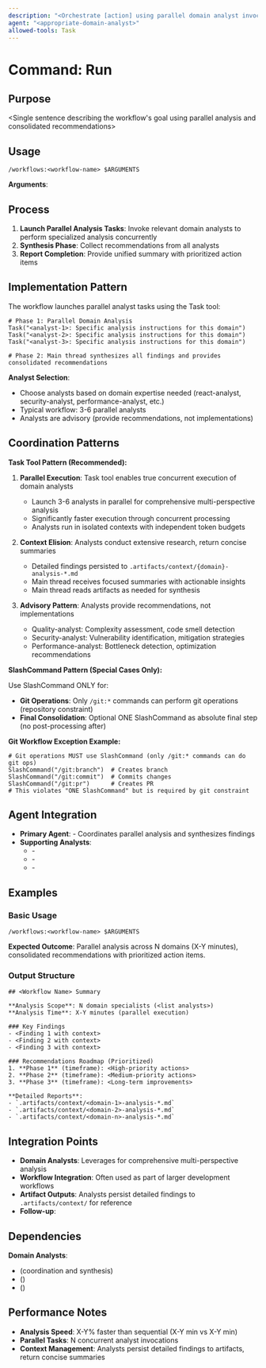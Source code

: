 ```yaml
---
description: "<Orchestrate [action] using parallel domain analyst invocations>"
agent: "<appropriate-domain-analyst>"
allowed-tools: Task
---
```


# Command: Run <Workflow Name>

## Purpose

<Single sentence describing the workflow's goal using parallel analysis and consolidated recommendations>

## Usage

```
/workflows:<workflow-name> $ARGUMENTS
```

**Arguments**: <Optional parameters specific to the workflow operation>

## Process

1. **Launch Parallel Analysis Tasks**: Invoke relevant domain analysts to perform specialized analysis concurrently
2. **Synthesis Phase**: Collect recommendations from all analysts
3. **Report Completion**: Provide unified summary with prioritized action items

## Implementation Pattern

The workflow launches parallel analyst tasks using the Task tool:

```
# Phase 1: Parallel Domain Analysis
Task("<analyst-1>: Specific analysis instructions for this domain")
Task("<analyst-2>: Specific analysis instructions for this domain")
Task("<analyst-3>: Specific analysis instructions for this domain")

# Phase 2: Main thread synthesizes all findings and provides consolidated recommendations
```

**Analyst Selection**:

- Choose analysts based on domain expertise needed (react-analyst, security-analyst, performance-analyst, etc.)
- Typical workflow: 3-6 parallel analysts
- Analysts are advisory (provide recommendations, not implementations)

## Coordination Patterns

**Task Tool Pattern (Recommended):**

1. **Parallel Execution**: Task tool enables true concurrent execution of domain analysts
   - Launch 3-6 analysts in parallel for comprehensive multi-perspective analysis
   - Significantly faster execution through concurrent processing
   - Analysts run in isolated contexts with independent token budgets

2. **Context Elision**: Analysts conduct extensive research, return concise summaries
   - Detailed findings persisted to `.artifacts/context/{domain}-analysis-*.md`
   - Main thread receives focused summaries with actionable insights
   - Main thread reads artifacts as needed for synthesis

3. **Advisory Pattern**: Analysts provide recommendations, not implementations
   - Quality-analyst: Complexity assessment, code smell detection
   - Security-analyst: Vulnerability identification, mitigation strategies
   - Performance-analyst: Bottleneck detection, optimization recommendations

**SlashCommand Pattern (Special Cases Only):**

Use SlashCommand ONLY for:

- **Git Operations**: Only `/git:*` commands can perform git operations (repository constraint)
- **Final Consolidation**: Optional ONE SlashCommand as absolute final step (no post-processing after)

**Git Workflow Exception Example:**

```
# Git operations MUST use SlashCommand (only /git:* commands can do git ops)
SlashCommand("/git:branch")  # Creates branch
SlashCommand("/git:commit")  # Commits changes
SlashCommand("/git:pr")      # Creates PR
# This violates "ONE SlashCommand" but is required by git constraint
```

## Agent Integration

- **Primary Agent**: <appropriate-domain-analyst> - Coordinates parallel analysis and synthesizes findings
- **Supporting Analysts**:
  - <analyst-1> - <Domain expertise>
  - <analyst-2> - <Domain expertise>
  - <analyst-n> - <Domain expertise>

## Examples

### Basic Usage

```
/workflows:<workflow-name> $ARGUMENTS
```

**Expected Outcome**: Parallel analysis across N domains (X-Y minutes), consolidated recommendations with prioritized action items.

### Output Structure

```
## <Workflow Name> Summary

**Analysis Scope**: N domain specialists (<list analysts>)
**Analysis Time**: X-Y minutes (parallel execution)

### Key Findings
- <Finding 1 with context>
- <Finding 2 with context>
- <Finding 3 with context>

### Recommendations Roadmap (Prioritized)
1. **Phase 1** (timeframe): <High-priority actions>
2. **Phase 2** (timeframe): <Medium-priority actions>
3. **Phase 3** (timeframe): <Long-term improvements>

**Detailed Reports**:
- `.artifacts/context/<domain-1>-analysis-*.md`
- `.artifacts/context/<domain-2>-analysis-*.md`
- `.artifacts/context/<domain-n>-analysis-*.md`
```

## Integration Points

- **Domain Analysts**: Leverages <list analysts> for comprehensive multi-perspective analysis
- **Workflow Integration**: Often used as part of larger development workflows
- **Artifact Outputs**: Analysts persist detailed findings to `.artifacts/context/` for reference
- **Follow-up**: <Suggested next steps after workflow completes>

## Dependencies

**Domain Analysts**:

- <analyst-1> (coordination and synthesis)
- <analyst-2> (<domain expertise>)
- <analyst-n> (<domain expertise>)

## Performance Notes

- **Analysis Speed**: X-Y% faster than sequential (X-Y min vs X-Y min)
- **Parallel Tasks**: N concurrent analyst invocations
- **Context Management**: Analysts persist detailed findings to artifacts, return concise summaries
